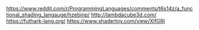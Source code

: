 https://www.reddit.com/r/ProgrammingLanguages/comments/t6s14z/a_functional_shading_langauge/hzebinp/
http://lambdacube3d.com/
https://futhark-lang.org/
https://www.shadertoy.com/view/XlfGRj
